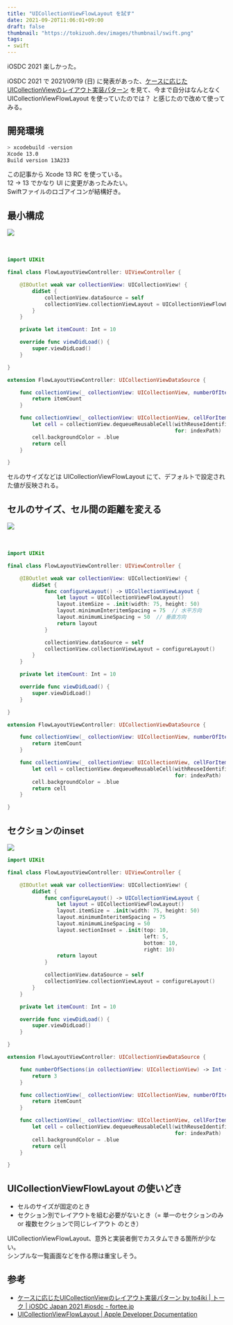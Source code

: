 ```yaml
---
title: "UICollectionViewFlowLayout を試す"
date: 2021-09-20T11:06:01+09:00
draft: false
thumbnail: "https://tokizuoh.dev/images/thumbnail/swift.png"
tags:
- swift
---
```

  
iOSDC 2021 楽しかった。  
<!--more-->  
  
iOSDC 2021 で 2021/09/19 (日) に発表があった、[ケースに応じたUICollectionViewのレイアウト実装パターン](https://fortee.jp/iosdc-japan-2021/proposal/dae86b07-b55c-449f-bdf1-72acf578d11a) を見て、今まで自分はなんとなく UICollectionViewFlowLayout を使っていたのでは？ と感じたので改めて使ってみる。  
  
## 開発環境  
  
```bash
> xcodebuild -version
Xcode 13.0
Build version 13A233
```
  
この記事から Xcode 13 RC を使っている。  
12 -> 13 でかなり UI に変更があったみたい。  
Swiftファイルのロゴアイコンが結構好き。  
  
## 最小構成
![](./1.png)
  
　
  
```swift
import UIKit

final class FlowLayoutViewController: UIViewController {

    @IBOutlet weak var collectionView: UICollectionView! {
        didSet {
            collectionView.dataSource = self
            collectionView.collectionViewLayout = UICollectionViewFlowLayout()
        }
    }

    private let itemCount: Int = 10

    override func viewDidLoad() {
        super.viewDidLoad()
    }

}

extension FlowLayoutViewController: UICollectionViewDataSource {

    func collectionView(_ collectionView: UICollectionView, numberOfItemsInSection section: Int) -> Int {
        return itemCount
    }

    func collectionView(_ collectionView: UICollectionView, cellForItemAt indexPath: IndexPath) -> UICollectionViewCell {
        let cell = collectionView.dequeueReusableCell(withReuseIdentifier: R.reuseIdentifier.flowLayoutCell.identifier,
                                                      for: indexPath)
        cell.backgroundColor = .blue
        return cell
    }

}
```
  
セルのサイズなどは UICollectionViewFlowLayout にて、デフォルトで設定された値が反映される。  
  
## セルのサイズ、セル間の距離を変える
  
![](./2.png)  
  
　
  
```swift
import UIKit

final class FlowLayoutViewController: UIViewController {

    @IBOutlet weak var collectionView: UICollectionView! {
        didSet {
            func configureLayout() -> UICollectionViewLayout {
                let layout = UICollectionViewFlowLayout()
                layout.itemSize = .init(width: 75, height: 50)
                layout.minimumInteritemSpacing = 75  // 水平方向
                layout.minimumLineSpacing = 50  // 垂直方向
                return layout
            }

            collectionView.dataSource = self
            collectionView.collectionViewLayout = configureLayout()
        }
    }

    private let itemCount: Int = 10

    override func viewDidLoad() {
        super.viewDidLoad()
    }

}

extension FlowLayoutViewController: UICollectionViewDataSource {

    func collectionView(_ collectionView: UICollectionView, numberOfItemsInSection section: Int) -> Int {
        return itemCount
    }

    func collectionView(_ collectionView: UICollectionView, cellForItemAt indexPath: IndexPath) -> UICollectionViewCell {
        let cell = collectionView.dequeueReusableCell(withReuseIdentifier: R.reuseIdentifier.flowLayoutCell.identifier,
                                                      for: indexPath)
        cell.backgroundColor = .blue
        return cell
    }

}
```
  
## セクションのinset
  
![](./3.png)
  
```swift
import UIKit

final class FlowLayoutViewController: UIViewController {

    @IBOutlet weak var collectionView: UICollectionView! {
        didSet {
            func configureLayout() -> UICollectionViewLayout {
                let layout = UICollectionViewFlowLayout()
                layout.itemSize = .init(width: 75, height: 50)
                layout.minimumInteritemSpacing = 75
                layout.minimumLineSpacing = 50
                layout.sectionInset = .init(top: 10,
                                            left: 5,
                                            bottom: 10,
                                            right: 10)
                return layout
            }

            collectionView.dataSource = self
            collectionView.collectionViewLayout = configureLayout()
        }
    }

    private let itemCount: Int = 10

    override func viewDidLoad() {
        super.viewDidLoad()
    }

}

extension FlowLayoutViewController: UICollectionViewDataSource {

    func numberOfSections(in collectionView: UICollectionView) -> Int {
        return 3
    }

    func collectionView(_ collectionView: UICollectionView, numberOfItemsInSection section: Int) -> Int {
        return itemCount
    }

    func collectionView(_ collectionView: UICollectionView, cellForItemAt indexPath: IndexPath) -> UICollectionViewCell {
        let cell = collectionView.dequeueReusableCell(withReuseIdentifier: R.reuseIdentifier.flowLayoutCell.identifier,
                                                      for: indexPath)
        cell.backgroundColor = .blue
        return cell
    }

}
```
  
## UICollectionViewFlowLayout の使いどき
  
- セルのサイズが固定のとき
- セクション別でレイアウトを組む必要がないとき（= 単一のセクションのみ or 複数セクションで同じレイアウト のとき）  
  
UICollectionViewFlowLayout、意外と実装者側でカスタムできる箇所が少ない。  
シンプルな一覧画面などを作る際は重宝しそう。  
  
## 参考  
  
- [ケースに応じたUICollectionViewのレイアウト実装パターン by to4iki | トーク | iOSDC Japan 2021 #iosdc - fortee.jp](https://fortee.jp/iosdc-japan-2021/proposal/dae86b07-b55c-449f-bdf1-72acf578d11a)  
- [UICollectionViewFlowLayout | Apple Developer Documentation](https://developer.apple.com/documentation/uikit/uicollectionviewflowlayout)  
  